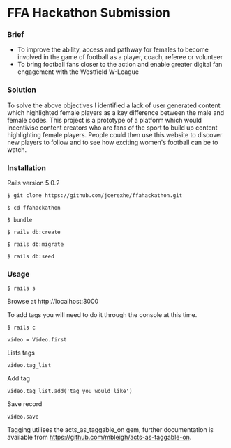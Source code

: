 # FFA Hackathon Submission

### Brief

- To improve the ability, access and pathway for females to become involved in the game of football as a player, coach, referee or volunteer
- To bring football fans closer to the action and enable greater digital fan engagement with the Westfield W-League

### Solution

To solve the above objectives I identified a lack of user generated content which highlighted female players as a key difference between the male and female codes. This project is a prototype of a platform which would incentivise content creators who are fans of the sport to build up content highlighting female players. People could then use this website to discover new players to follow and to see how exciting women's football can be to watch.

### Installation

Rails version 5.0.2

```
$ git clone https://github.com/jcerexhe/ffahackathon.git
```

```
$ cd ffahackathon
```

```
$ bundle
```

```
$ rails db:create
```

```
$ rails db:migrate
```

```
$ rails db:seed
```

### Usage

```
$ rails s
```

Browse at http://localhost:3000

To add tags you will need to do it through the console at this time.

```
$ rails c
```

```
video = Video.first
```

Lists tags
```
video.tag_list
```

Add tag
```
video.tag_list.add('tag you would like')
```

Save record
```
video.save
```

Tagging utilises the acts_as_taggable_on gem, further documentation is available from https://github.com/mbleigh/acts-as-taggable-on.
